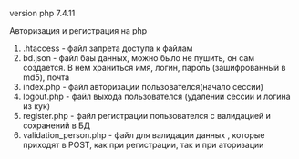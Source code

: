 version php 7.4.11

Авторизация и регистрация на php

1. .htaccess - файл запрета доступа к файлам
2. bd.json - файл баы данных, можно было не пушить, он сам создается. В нем храниться имя, логин, пароль (зашифрованный в md5), почта
3. index.php - файл авторизации пользователся(начало сессии)
4. logout.php -  файл выхода пользователся (удалении сессии и логина из кук)
5. register.php - файл регистрации пользователся с валидацией и сохранений в БД
6. validation_person.php - файл для валидации данных , которые приходят в POST, как при регистрации, так и при аторизации
